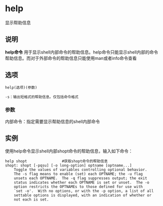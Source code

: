 help
===

显示帮助信息

## 说明

**help命令** 用于显示shell内部命令的帮助信息。help命令只能显示shell内部的命令帮助信息。而对于外部命令的帮助信息只能使用man或者info命令查看

## 选项

```
help(选项)(参数)
```

  

```
-s：输出短格式的帮助信息。仅包括命令格式
```

### 参数  

内部命令：指定需要显示帮助信息的shell内部命令

## 实例

使用help命令显示shell内部shopt命令的帮助信息，输入如下命令：

```
help shopt                #获取shopt命令的帮助信息
shopt: shopt [-pqsu] [-o long-option] optname [optname...]
    Toggle the values of variables controlling optional behavior.
    The -s flag means to enable (set) each OPTNAME; the -u flag
    unsets each OPTNAME.  The -q flag suppresses output; the exit
    status indicates whether each OPTNAME is set or unset.  The -o
    option restricts the OPTNAMEs to those defined for use with
    `set -o'.  With no options, or with the -p option, a list of all
    settable options is displayed, with an indication of whether or
    not each is set.
```


